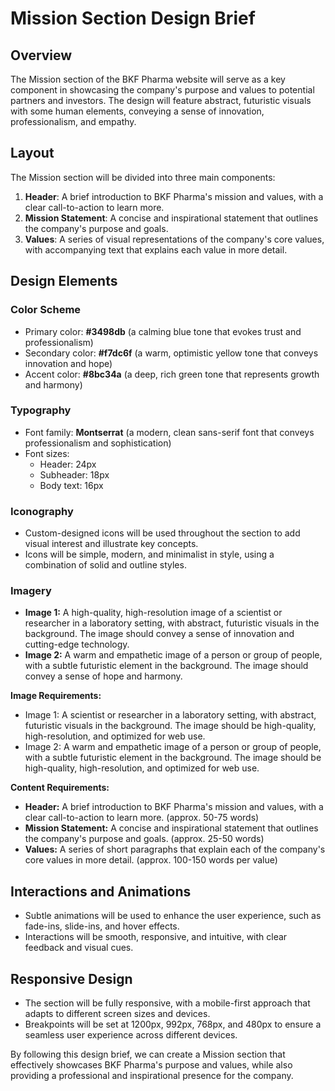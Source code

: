 **Mission Section Design Brief**
=============================

**Overview**
------------

The Mission section of the BKF Pharma website will serve as a key component in showcasing the company's purpose and values to potential partners and investors. The design will feature abstract, futuristic visuals with some human elements, conveying a sense of innovation, professionalism, and empathy.

**Layout**
--------

The Mission section will be divided into three main components:

1. **Header**: A brief introduction to BKF Pharma's mission and values, with a clear call-to-action to learn more.
2. **Mission Statement**: A concise and inspirational statement that outlines the company's purpose and goals.
3. **Values**: A series of visual representations of the company's core values, with accompanying text that explains each value in more detail.

**Design Elements**
-----------------

### Color Scheme

* Primary color: **#3498db** (a calming blue tone that evokes trust and professionalism)
* Secondary color: **#f7dc6f** (a warm, optimistic yellow tone that conveys innovation and hope)
* Accent color: **#8bc34a** (a deep, rich green tone that represents growth and harmony)

### Typography

* Font family: **Montserrat** (a modern, clean sans-serif font that conveys professionalism and sophistication)
* Font sizes:
	+ Header: 24px
	+ Subheader: 18px
	+ Body text: 16px

### Iconography

* Custom-designed icons will be used throughout the section to add visual interest and illustrate key concepts.
* Icons will be simple, modern, and minimalist in style, using a combination of solid and outline styles.

### Imagery

* **Image 1:** A high-quality, high-resolution image of a scientist or researcher in a laboratory setting, with abstract, futuristic visuals in the background. The image should convey a sense of innovation and cutting-edge technology.
* **Image 2:** A warm and empathetic image of a person or group of people, with a subtle futuristic element in the background. The image should convey a sense of hope and harmony.

**Image Requirements:**

* Image 1: A scientist or researcher in a laboratory setting, with abstract, futuristic visuals in the background. The image should be high-quality, high-resolution, and optimized for web use.
* Image 2: A warm and empathetic image of a person or group of people, with a subtle futuristic element in the background. The image should be high-quality, high-resolution, and optimized for web use.

**Content Requirements:**

* **Header:** A brief introduction to BKF Pharma's mission and values, with a clear call-to-action to learn more. (approx. 50-75 words)
* **Mission Statement:** A concise and inspirational statement that outlines the company's purpose and goals. (approx. 25-50 words)
* **Values:** A series of short paragraphs that explain each of the company's core values in more detail. (approx. 100-150 words per value)

**Interactions and Animations**
-----------------------------

* Subtle animations will be used to enhance the user experience, such as fade-ins, slide-ins, and hover effects.
* Interactions will be smooth, responsive, and intuitive, with clear feedback and visual cues.

**Responsive Design**
---------------------

* The section will be fully responsive, with a mobile-first approach that adapts to different screen sizes and devices.
* Breakpoints will be set at 1200px, 992px, 768px, and 480px to ensure a seamless user experience across different devices.

By following this design brief, we can create a Mission section that effectively showcases BKF Pharma's purpose and values, while also providing a professional and inspirational presence for the company.